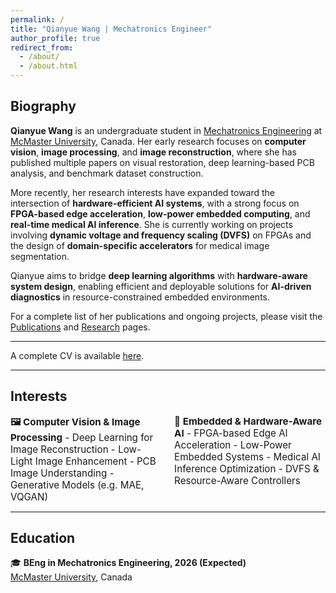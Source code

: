 ```yaml
---
permalink: /
title: "Qianyue Wang | Mechatronics Engineer"
author_profile: true
redirect_from: 
  - /about/
  - /about.html
---
```


## Biography

**Qianyue Wang** is an undergraduate student in [Mechatronics Engineering](https://www.eng.mcmaster.ca/mechatronics/) at [McMaster University](https://www.mcmaster.ca/), Canada. Her early research focuses on **computer vision**, **image processing**, and **image reconstruction**, where she has published multiple papers on visual restoration, deep learning-based PCB analysis, and benchmark dataset construction.  

More recently, her research interests have expanded toward the intersection of **hardware-efficient AI systems**, with a strong focus on **FPGA-based edge acceleration**, **low-power embedded computing**, and **real-time medical AI inference**. She is currently working on projects involving **dynamic voltage and frequency scaling (DVFS)** on FPGAs and the design of **domain-specific accelerators** for medical image segmentation.  

Qianyue aims to bridge **deep learning algorithms** with **hardware-aware system design**, enabling efficient and deployable solutions for **AI-driven diagnostics** in resource-constrained embedded environments.

For a complete list of her publications and ongoing projects, please visit the [Publications](https://wangq180.github.io/Qianyue-Wang.github.io/publications/) and [Research](https://wangq180.github.io/Qianyue-Wang.github.io/portfolio/) pages.

---

A complete CV is available [here](/cv/).

---

## Interests

<div style="display: flex; justify-content: space-between; flex-wrap: wrap; font-size: 0.95rem;">

<div style="flex: 0 0 48%;">
<strong>🖼️ Computer Vision & Image Processing</strong>
- Deep Learning for Image Reconstruction  
- Low-Light Image Enhancement  
- PCB Image Understanding  
- Generative Models (e.g. MAE, VQGAN)  
</div>

<div style="flex: 0 0 48%;">
<strong>🔧 Embedded & Hardware-Aware AI</strong>
- FPGA-based Edge AI Acceleration  
- Low-Power Embedded Systems  
- Medical AI Inference Optimization  
- DVFS & Resource-Aware Controllers  
</div>

</div>

---

## Education

🎓 **BEng in Mechatronics Engineering, 2026 (Expected)**  
[McMaster University](https://www.mcmaster.ca/), Canada
